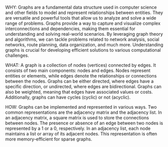 
WHY:
Graphs are a fundamental data structure used in computer science and other fields to model and represent relationships between entities. They are versatile and powerful tools that allow us to analyze and solve a wide range of problems. Graphs provide a way to capture and visualize complex interconnections and dependencies, making them essential for understanding and solving real-world scenarios. By leveraging graph theory and algorithms, we can tackle problems related to network analysis, social networks, route planning, data organization, and much more. Understanding graphs is crucial for developing efficient solutions to various computational challenges.

WHAT:
A graph is a collection of nodes (vertices) connected by edges. It consists of two main components: nodes and edges. Nodes represent entities or elements, while edges denote the relationships or connections between the nodes. Graphs can be either directed, where edges have a specific direction, or undirected, where edges are bidirectional. Graphs can also be weighted, meaning that edges have associated values or costs. Additionally, graphs can have cycles (cyclic) or not (acyclic).

HOW:
Graphs can be implemented and represented in various ways. Two common representations are the adjacency matrix and the adjacency list. In an adjacency matrix, a square matrix is used to store the connections between nodes. The presence or absence of an edge between two nodes is represented by a 1 or a 0, respectively. In an adjacency list, each node maintains a list or array of its adjacent nodes. This representation is often more memory-efficient for sparse graphs.